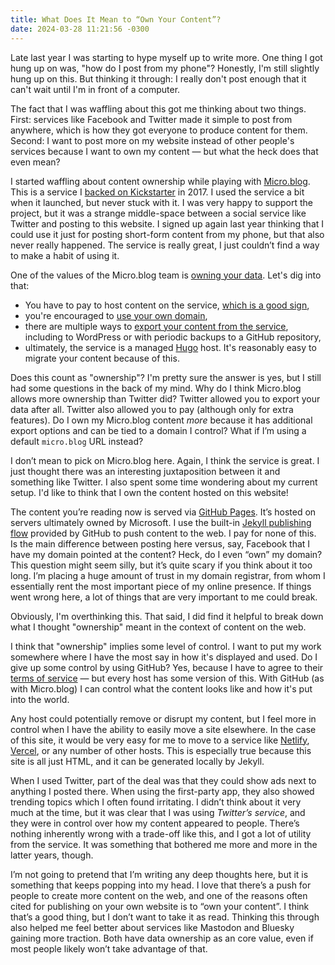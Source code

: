 ```yaml
---
title: What Does It Mean to “Own Your Content”?
date: 2024-03-28 11:21:56 -0300
---
```


Late last year I was starting to hype myself up to write more. One thing I got hung up on was, "how do I post from my phone"? Honestly, I'm still slightly hung up on this. But thinking it through: I really don't post enough that it can't wait until I'm in front of a computer.

The fact that I was waffling about this got me thinking about two things. First: services like Facebook and Twitter made it simple to post from anywhere, which is how they got everyone to produce content for them. Second: I want to post more on my website instead of other people's services because I want to own my content — but what the heck does that even mean?

I started waffling about content ownership while playing with [Micro.blog](https://micro.blog). This is a service I [backed on Kickstarter](https://www.kickstarter.com/projects/manton/indie-microblogging-owning-your-short-form-writing/description) in 2017. I used the service a bit when it launched, but never stuck with it. I was very happy to support the project, but it was a strange middle-space between a social service like Twitter and posting to this website. I signed up again last year thinking that I could use it just for posting short-form content from my phone, but that also never really happened. The service is really great, I just couldn’t find a way to make a habit of using it.

One of the values of the Micro.blog team is [owning your data](https://micro.blog/about). Let's dig into that:

* You have to pay to host content on the service, [which is a good sign](https://www.metafilter.com/95152/Userdriven-discontent#3256046),
* you're encouraged to [use your own domain](https://help.micro.blog/t/custom-domain-names/53),
* there are multiple ways to [export your content from the service](https://help.micro.blog/t/exporting-from-micro-blog/557), including to WordPress or with periodic backups to a GitHub repository,
* ultimately, the service is a managed [Hugo](https://gohugo.io) host. It's reasonably easy to migrate your content because of this.

Does this count as "ownership"? I'm pretty sure the answer is yes, but I still had some questions in the back of my mind. Why do I think Micro.blog allows more ownership than Twitter did? Twitter allowed you to export your data after all. Twitter also allowed you to pay (although only for extra features). Do I own my Micro.blog content *more* because it has additional export options and can be tied to a domain I control? What if I’m using a default `micro.blog` URL instead?

I don’t mean to pick on Micro.blog here. Again, I think the service is great. I just thought there was an interesting juxtaposition between it and something like Twitter. I also spent some time wondering about my current setup. I'd like to think that I own the content hosted on this website!

The content you’re reading now is served via [GitHub Pages](https://pages.github.com). It’s hosted on servers ultimately owned by Microsoft. I use the built-in [Jekyll publishing flow](https://docs.github.com/en/pages/setting-up-a-github-pages-site-with-jekyll/about-github-pages-and-jekyll) provided by GitHub to push content to the web. I pay for none of this. Is the main difference between posting here versus, say, Facebook that I have my domain pointed at the content? Heck, do I even “own” my domain? This question might seem silly, but it’s quite scary if you think about it too long. I’m placing a huge amount of trust in my domain registrar, from whom I essentially rent the most important piece of my online presence. If things went wrong here, a lot of things that are very important to me could break.

Obviously, I'm overthinking this. That said, I did find it helpful to break down what I thought "ownership" meant in the context of content on the web.

I think that "ownership" implies some level of control. I want to put my work somewhere where I have the most say in how it's displayed and used. Do I give up some control by using GitHub? Yes, because I have to agree to their [terms of service](https://docs.github.com/en/site-policy/github-terms/github-terms-of-service) — but every host has some version of this. With GitHub (as with Micro.blog) I can control what the content looks like and how it's put into the world.

Any host could potentially remove or disrupt my content, but I feel more in control when I have the ability to easily move a site elsewhere. In the case of this site, it would be very easy for me to move to a service like [Netlify](https://www.netlify.com/), [Vercel](https://vercel.com/), or any number of other hosts. This is especially true because this site is all just HTML, and it can be generated locally by Jekyll.

When I used Twitter, part of the deal was that they could show ads next to anything I posted there. When using the first-party app, they also showed trending topics which I often found irritating. I didn’t think about it very much at the time, but it was clear that I was using *Twitter’s service*, and they were in control over how my content appeared to people. There’s nothing inherently wrong with a trade-off like this, and I got a lot of utility from the service. It was something that bothered me more and more in the latter years, though.

I’m not going to pretend that I’m writing any deep thoughts here, but it is something that keeps popping into my head. I love that there’s a push for people to create more content on the web, and one of the reasons often cited for publishing on your own website is to “own your content”. I think that’s a good thing, but I don’t want to take it as read. Thinking this through also helped me feel better about services like Mastodon and Bluesky gaining more traction. Both have data ownership as an core value, even if most people likely won’t take advantage of that.

